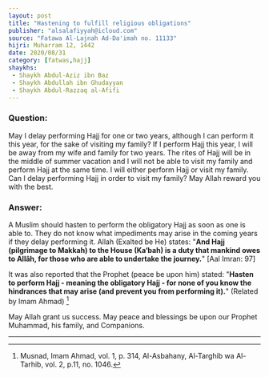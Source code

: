 ```yaml
---
layout: post
title: "Hastening to fulfill religious obligations"
publisher: "alsalafiyyah@icloud.com"
source: "Fatawa Al-Lajnah Ad-Da'imah no. 11133"
hijri: Muharram 12, 1442
date: 2020/08/31
category: [fatwas,hajj]
shaykhs: 
 - Shaykh Abdul-Aziz ibn Baz
 - Shaykh Abdullah ibn Ghudayyan
 - Shaykh Abdul-Razzaq al-Afifi
---
```


### Question:
May I delay performing Hajj for one or two years, although I can perform it this year, for the sake of visiting my family? If I perform Hajj this year, I will be away from my wife and family for two years. The rites of Hajj will be in the middle of summer vacation and I will not be able to visit my family and perform Hajj at the same time. I will either perform Hajj or visit my family. Can I delay performing Hajj in order to visit my family? May Allah reward you with the best.

### Answer:
A Muslim should hasten to perform the obligatory Hajj as soon as one is able to. They do not know what impediments may arise in the coming years if they delay performing it. Allah (Exalted be He) states: "**And Hajj (pilgrimage to Makkah) to the House (Ka‘bah) is a duty that mankind owes to Allâh, for those who are able to undertake the journey.**" [Aal Imran: 97]

It was also reported that the Prophet (peace be upon him) stated: "**Hasten to perform Hajj - meaning the obligatory Hajj - for none of you know the hindrances that may arise (and prevent you from performing it).**" (Related by Imam Ahmad) [^1]

May Allah grant us success. May peace and blessings be upon our Prophet Muhammad, his family, and Companions.

---

[^1]: Musnad, Imam Ahmad, vol. 1, p. 314, Al-Asbahany, Al-Targhib wa Al-Tarhib, vol. 2, p.11, no. 1046.
